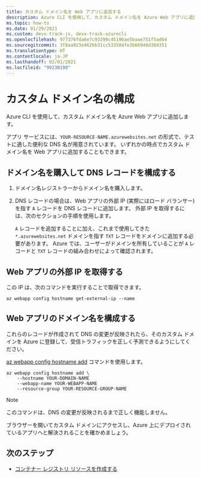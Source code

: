 ```yaml
---
title: カスタム ドメイン名を Web アプリに追加する
description: Azure CLI を使用して、カスタム ドメイン名を Azure Web アプリに追加します。
ms.topic: how-to
ms.date: 01/29/2021
ms.custom: devx-track-js, devx-track-azurecli
ms.openlocfilehash: 977376fda6e7c93390c45196ae5baae751f5ad64
ms.sourcegitcommit: 3f8aa923e4626b31cc533584fe3b66940d384351
ms.translationtype: HT
ms.contentlocale: ja-JP
ms.lasthandoff: 02/01/2021
ms.locfileid: "99230190"
---
```

# <a name="configuring-a-custom-domain-name"></a>カスタム ドメイン名の構成

Azure CLI を使用して、カスタム ドメイン名を Azure Web アプリに追加します。 

アプリ サービスには、`YOUR-RESOURCE-NAME.azurewebsites.net` の形式で、テストに適した便利な DNS 名が用意されています。 いずれかの時点でカスタム ドメイン名を Web アプリに追加することもできます。 

## <a name="purchase-a-domain-name-and-configure-dns-record"></a>ドメイン名を購入して DNS レコードを構成する

1. ドメイン名レジストラーからドメイン名を購入します。 
1. DNS レコードの場合は、Web アプリの外部 IP (実際にはロード バランサー) を指す `A` レコードを DNS レコードに追加します。 外部 IP を取得するには、次のセクションの手順を使用します。

    `A` レコードを追加することに加え、これまで使用してきた `*.azurewebsites.net` ドメインを指す `TXT` レコードをドメインに追加する必要があります。 Azure では、ユーザーがドメインを所有していることが `A` レコードと `TXT` レコードの組み合わせによって確認されます。

## <a name="get-web-app-external-ip"></a>Web アプリの外部 IP を取得する

この IP は、次のコマンドを実行することで取得できます。

```azurecli
az webapp config hostname get-external-ip --name
```

<a name="register-a-domain-name-with-your-azure-app"></a>

## <a name="configure-web-app-domain-name"></a>Web アプリのドメイン名を構成する 

これらのレコードが作成されて DNS の変更が反映されたら、そのカスタム ドメインを Azure に登録して、受信トラフィックを正しく予測できるようにしてください。

[az webapp config hostname add](/cli/azure/webapp/config/hostname) コマンドを使用します。

```azurecli
az webapp config hostname add \
    --hostname YOUR-DOMAIN-NAME
    --webapp-name YOUR-WEBAPP-NAME
    --resource-group YOUR-RESOURCE-GROUP-NAME
```

> [!NOTE]
> このコマンドは、DNS の変更が反映されるまで正しく機能しません。

ブラウザーを開いてカスタム ドメインにアクセスし、Azure 上にデプロイされているアプリへと解決されることを確かめましょう。

## <a name="next-steps"></a>次のステップ

* [コンテナー レジストリ リソースを作成する](create-container-registry-resource.md)